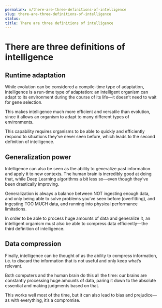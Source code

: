 ```yaml
---
permalink: n/there-are-three-definitions-of-intelligence
slug: there-are-three-definitions-of-intelligence
status: 
title: There are three definitions of intelligence
---
```

# There are three definitions of intelligence

## Runtime adaptation

While evolution can be considered a compile-time type of adaptation, intelligence is a run-time type of adaptation: an intelligent organism can adapt to its environment during the course of its life—it doesn’t need to wait for gene selection.

This makes intelligence much more efficient and versatile than evolution, since it allows an organism to adapt to many different types of environments.

This capability requires organisms to be able to quickly and efficiently respond to situations they’ve never seen before, which leads to the second definition of intelligence.

## Generalization power

Intelligence can also be seen as the ability to generalize past information and apply it to new contexts. The human brain is incredibly good at doing that, while Deep Learning algorithms a bit less so—even though they’ve been drastically improving.

Generalization is always a balance between NOT ingesting enough data, and only being able to solve problems you’ve seen before (overfitting), and ingesting TOO MUCH data, and running into physical performance limitations.

In order to be able to process huge amounts of data and generalize it, an intelligent organism must also be able to compress data efficiently—the third definition of intelligence.

## Data compression

Finally, intelligence can be thought of as the ability to compress information, i.e. to discard the information that is not useful and only keep what’s relevant.

Both computers and the human brain do this all the time: our brains are constantly processing huge amounts of data, paring it down to the absolute essential and making judgments based on that.

This works well most of the time, but it can also lead to bias and prejudice—as with everything, it’s a compromise.
